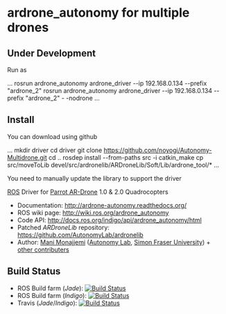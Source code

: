 # ardrone_autonomy for multiple drones

## Under Development

Run as 

...
rosrun ardrone_autonomy ardrone_driver --ip 192.168.0.134 --prefix "ardrone_2" 
rosrun ardrone_autonomy ardrone_driver --ip 192.168.0.134 --prefix "ardrone_2" -
-nodrone
...

## Install

You can download using github 

...
mkdir driver
cd driver
git clone https://github.com/noyogi/Autonomy-Multidrone.git
cd ..
rosdep install --from-paths src -i
catkin_make
cp src/moveToLib devel/src/ardronelib/ARDroneLib/Soft/Lib/ardrone_tool/*
...


You need to manually update the library to support the driver


[ROS](http://ros.org) Driver for [Parrot AR-Drone](http://ardrone2.parrot.com/) 1.0 & 2.0 Quadrocopters

* Documentation: http://ardrone-autonomy.readthedocs.org/
* ROS wiki page: http://wiki.ros.org/ardrone_autonomy
* Code API: http://docs.ros.org/indigo/api/ardrone_autonomy/html
* Patched _ARDroneLib_ repository: https://github.com/AutonomyLab/ardronelib
* Author: [Mani Monajjemi](http://mani.im) ([Autonomy Lab](http://autonomylab.org), [Simon Fraser University](http://www.sfu.ca)) + [other contributers](http://ardrone-autonomy.readthedocs.org/en/latest/contributers.html)

## Build Status

* ROS Build farm (_Jade_): [![Build Status](http://build.ros.org/buildStatus/icon?job=Jdev__ardrone_autonomy__ubuntu_trusty_amd64)](http://build.ros.org/job/Jdev__ardrone_autonomy__ubuntu_trusty_amd64/)
* ROS Build farm (_Indigo_): [![Build Status](http://build.ros.org/buildStatus/icon?job=Idev__ardrone_autonomy__ubuntu_trusty_amd64)](http://build.ros.org/job/Idev__ardrone_autonomy__ubuntu_trusty_amd64/)
* Travis (_Jade_/_Indigo_): [![Build Status](https://travis-ci.org/AutonomyLab/ardrone_autonomy.svg?branch=indigo-devel)](https://travis-ci.org/AutonomyLab/ardrone_autonomy)

